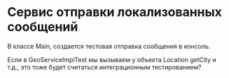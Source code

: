 # Сервис отправки локализованных сообщений

В классе Main, создается тестовая отправка сообщения в консоль.

Если в GeoServiceImplTest мы вызываем у объекта Location getCity и т.д., это тоже будет считаться интеграционным тестированием?